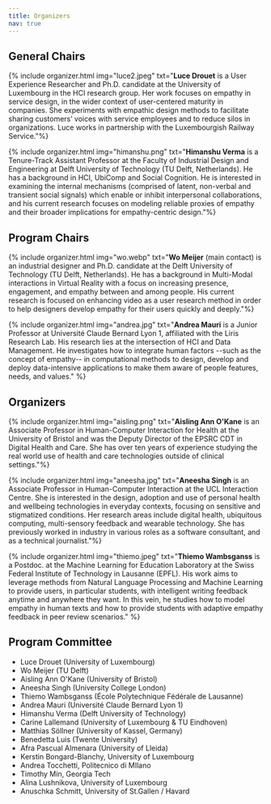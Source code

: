 ```yaml
---
title: Organizers
nav: true
---
```

## General Chairs

{% include organizer.html img="luce2.jpeg" txt="<strong>Luce Drouet</strong> is a User Experience Researcher and Ph.D. candidate at the University of Luxembourg in the HCI research group. Her work focuses on empathy in service design, in the wider context of user-centered maturity in companies. She experiments with empathic design methods to facilitate sharing customers’ voices with service employees and to reduce silos in organizations. Luce works in partnership with the Luxembourgish Railway Service."%}

{% include organizer.html img="himanshu.png" txt="<strong>Himanshu Verma</strong> is a Tenure-Track Assistant Professor at the Faculty of Industrial Design and Engineering at Delft University of Technology (TU Delft, Netherlands). He has a background in HCI, UbiComp and Social Cognition. He is interested in examining the internal mechanisms (comprised of latent, non-verbal and transient social signals) which enable or inhibit interpersonal collaborations, and his current research focuses on modeling reliable proxies of empathy and their broader implications for empathy-centric design."%}

## Program Chairs

{% include organizer.html img="wo.webp" txt="<strong>Wo Meijer</strong> (main contact) is an industrial designer and Ph.D. candidate at the Delft University of Technology (TU Delft, Netherlands). He has a background in Multi-Modal interactions in Virtual Reality with a focus on increasing presence, engagement, and empathy between and among people. His current research is focused on enhancing video as a user research method in order to help designers develop empathy for their users quickly and deeply."%}

{% include organizer.html img="andrea.jpg" txt="<strong>Andrea Mauri</strong> is a Junior Professor at Université Claude Bernard Lyon 1, affiliated with the Liris Research Lab. His research lies at the intersection of HCI and Data Management. He investigates how to integrate human factors --such as the concept of empathy-- in computational methods to design, develop and deploy data-intensive applications to make them aware of people features, needs, and values." %}

## Organizers

{% include organizer.html img="aisling.png" txt="<strong>Aisling Ann O'Kane</strong> is an Associate Professor in Human-Computer Interaction for Health at the University of Bristol and was the Deputy Director of the EPSRC CDT in Digital Health and Care. She has over ten years of experience studying the real world use of health and care technologies outside of clinical settings."%}

{% include organizer.html img="aneesha.jpg" txt="<strong>Aneesha Singh</strong> is an Associate Professor in Human-Computer Interaction at the UCL Interaction Centre. She is interested in the design, adoption and use of personal health and wellbeing technologies in everyday contexts, focusing on sensitive and stigmatized conditions. Her research areas include digital health, ubiquitous computing, multi-sensory feedback and wearable technology. She has previously worked in industry in various roles as a software consultant, and as a technical journalist."%}

{% include organizer.html img="thiemo.jpeg" txt="<strong>Thiemo Wambsganss</strong> is a Postdoc. at the Machine Learning for Education Laboratory at the Swiss Federal Institute of Technology in Lausanne (EPFL). His work aims to leverage methods from Natural Language Processing and Machine Learning to provide users, in particular students, with intelligent writing feedback anytime and anywhere they want. In this vein, he studies how to model empathy in human texts and how to provide students with adaptive empathy feedback in peer review scenarios." %}

## Program Committee

- Luce Drouet (University of Luxembourg)
- Wo Meijer (TU Delft)
- Aisling Ann O'Kane (University of Bristol)
- Aneesha Singh (University College London)
- Thiemo Wambsganss (École Polytechnique Fédérale de Lausanne)
- Andrea Mauri (Université Claude Bernard Lyon 1)
- Himanshu Verma (Delft University of Technology)
- Carine Lallemand (University of Luxembourg & TU Eindhoven)
- Matthias Söllner (University of Kassel, Germany)
- Benedetta Luis (Twente University)
- Afra Pascual Almenara (University of Lleida)
- Kerstin Bongard-Blanchy, University of Luxembourg
- Andrea Tocchetti, Politecnico di MIlano
- Timothy Min, Georgia Tech
- Alina Lushnikova, University of Luxembourg
- Anuschka Schmitt, University of St.Gallen / Havard